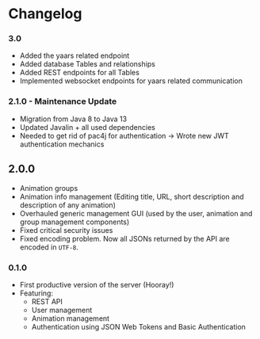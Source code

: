 # Changelog

### 3.0
- Added the yaars related endpoint
- Added database Tables and relationships
- Added REST endpoints for all Tables
- Implemented websocket endpoints for yaars related communication 

### 2.1.0 - Maintenance Update
- Migration from Java 8 to Java 13
- Updated Javalin + all used dependencies
- Needed to get rid of pac4j for authentication -> Wrote new JWT authentication mechanics

## 2.0.0
- Animation groups
- Animation info management (Editing title, URL, short description and description of any animation)
- Overhauled generic management GUI (used by the user, animation and group management components)
- Fixed critical security issues
- Fixed encoding problem. Now all JSONs returned by the API are encoded in `UTF-8`.

### 0.1.0
- First productive version of the server (Hooray!)
- Featuring:
    - REST API
    - User management
    - Animation management
    - Authentication using JSON Web Tokens and Basic Authentication

